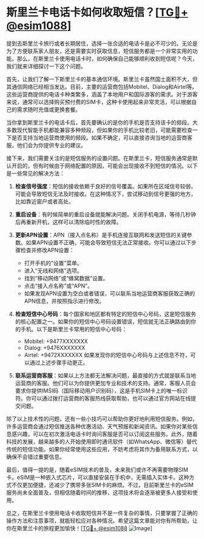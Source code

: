 # 斯里兰卡电话卡如何收取短信？[[TG💪+ @esim1088](https://t.me/s/esim1088)]

提到去斯里兰卡旅行或者长期居住，选择一张合适的电话卡是必不可少的。无论是为了方便联系家人朋友，还是需要实时获取信息，短信服务都是一个非常实用的功能。那么，在斯里兰卡使用电话卡时，如何确保自己能够顺利收到短信呢？今天，我们就来详细探讨一下这个问题。

首先，让我们了解一下斯里兰卡的基本通信环境。斯里兰卡虽然国土面积不大，但其通信网络已经相当发达。目前，主要的运营商包括Mobitel、Dialog和Airtel等。这些运营商提供的电话卡种类繁多，涵盖了本地用户和国际游客的需求。对于游客来说，通常可以选择购买预付费的SIM卡，这种卡使用起来非常灵活，可以根据自己的需求随时充值或更换套餐。

当你拿到斯里兰卡的电话卡后，首先要确认的是你的手机是否支持该卡的频段。大多数现代智能手机都能兼容多种频段，但如果你的手机比较老旧，可能需要检查一下是否支持当地运营商使用的频段。如果不确定，可以直接咨询当地的运营商客服，他们会为你提供专业的建议。

接下来，我们需要关注的是短信服务的设置问题。在斯里兰卡，短信服务通常是默认开启的，但有时候由于网络配置的原因，可能会出现接收不到短信的情况。以下是一些常见的解决方法：

1. **检查信号强度**：短信的接收依赖于良好的信号覆盖。如果所在区域信号较弱，可能会导致短信无法及时接收。在这种情况下，尝试移动到信号更强的地方，比如靠近窗户或者高处。

2. **重启设备**：有时候简单的重启设备就能解决问题。关闭手机电源，等待几秒钟后再重新开机，这样可以清除临时性的故障。

3. **更新APN设置**：APN（接入点名称）是手机连接互联网和发送短信的关键参数。如果APN设置不正确，可能会导致短信无法正常接收。你可以通过以下步骤检查并修改APN设置：
   - 打开手机的“设置”菜单。
   - 进入“无线和网络”选项。
   - 找到“移动网络”或“蜂窝数据”设置。
   - 点击“接入点名称”或“APN”。
   - 如果发现APN设置为空白或者错误，可以联系当地运营商客服获取正确的APN信息，并按照指示进行修改。

4. **检查短信中心号码**：每个国家和地区都有特定的短信中心号码，这是短信服务的核心配置之一。如果你的短信中心号码设置错误，短信就无法正确路由到你的手机。以下是斯里兰卡常用的短信中心号码：
   - Mobitel: +9477XXXXXXX
   - Dialog: +9476XXXXXXX
   - Airtel: +9472XXXXXXX
   如果发现你的短信中心号码与上述信息不符，可以通过上述步骤手动更正。

5. **联系运营商客服**：如果以上方法都无法解决问题，最直接的方式就是联系当地运营商的客服。他们可以为你提供更加专业和技术的支持。通常，客服人员会要求你提供IMSI码（国际移动用户识别码），这是手机SIM卡上的唯一标识符。你可以通过拨打运营商的客服热线获取帮助，也可以通过官方网站在线提交问题。

除了以上技术性的问题，还有一些小技巧可以帮助你更好地利用短信服务。例如，许多运营商会通过短信推送各种优惠活动、天气预报和新闻资讯。如果你对某些信息感兴趣，可以在初次激活电话卡时询问客服是否可以订阅这些服务。此外，随着科技的发展，越来越多的人开始使用即时通讯软件（如WhatsApp、微信等）替代传统的短信功能。如果你经常使用这些应用，不妨考虑将其作为备用联系方式，以确保不会错过重要信息。

最后，值得一提的是，随着eSIM技术的普及，未来我们或许不再需要物理SIM卡。eSIM是一种嵌入式芯片，可以直接安装在手机中，无需插入实体卡。这种方式不仅更加便捷，还减少了携带多张SIM卡的麻烦。不过，目前斯里兰卡的eSIM服务尚未全面普及，但相信随着时间的推移，这项技术将会逐渐被更多人接受和使用。

总之，在斯里兰卡使用电话卡收取短信并不是一件复杂的事情，只要掌握了正确的操作方法和注意事项，就能轻松应对各种情况。希望这篇文章能对你有所帮助，让你在斯里兰卡的旅程更加愉快！[[TG💪+ @esim1088](https://t.me/s/esim1088) ![Image](https://i.postimg.cc/4NQfJmqS/Snipaste-2025-05-13-00-14-12.png)]